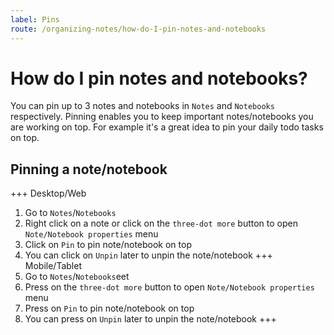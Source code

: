 ```yaml
---
label: Pins
route: /organizing-notes/how-do-I-pin-notes-and-notebooks
---
```


# How do I pin notes and notebooks?
You can pin up to 3 notes and notebooks in `Notes` and `Notebooks` respectively. Pinning enables you to keep important notes/notebooks you are working on top. For example it's a great idea to pin your daily todo tasks on top.

## Pinning a note/notebook
+++ Desktop/Web
1. Go to `Notes`/`Notebooks`
2. Right click on a note or click on the `three-dot more` button to open `Note/Notebook properties` menu
3. Click on `Pin` to pin note/notebook on top
4. You can click on `Unpin` later to unpin the note/notebook
+++ Mobile/Tablet
1. Go to `Notes`/`Notebooks`eet
2. Press on the `three-dot more` button to open `Note/Notebook properties` menu
3. Press on `Pin` to pin note/notebook on top
4. You can press on `Unpin` later to unpin the note/notebook
+++

